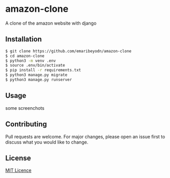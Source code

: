 # amazon-clone
A clone of the amazon website with django
## Installation
```bash
$ git clone https://github.com/emaribeyodn/amazon-clone
$ cd amazon-clone
$ python3 -m venv .env
$ source .env/bin/activate
$ pip install -r requirements.txt
$ python3 manage.py migrate
$ python3 manage.py runserver
```
## Usage
some screenchots 
## Contributing
Pull requests are welcome. For major changes, please open an issue first to discuss what you would like to change.
## License
[MIT Licence](https://github.com/emaribeyodn/amazon-clone/blob/main/LICENSE)
